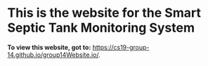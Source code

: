 # This is the website for the Smart Septic Tank Monitoring System

**To view this website, got to:**
https://cs19-group-14.github.io/group14Website.io/. 



